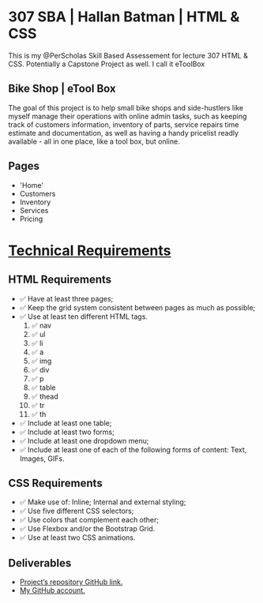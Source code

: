 # 307 SBA | Hallan Batman | HTML & CSS
This is my @PerScholas Skill Based Assessement for lecture 307 HTML & CSS. Potentially a Capstone Project as well. I call it eToolBox

## Bike Shop | eTool Box
The goal of this project is to help small bike shops and side-hustlers like myself manage their operations with online admin tasks, such as keeping track of customers information, inventory of parts, service repairs time estimate and documentation, as well as having a handy pricelist readly available - all in one place, like a tool box, but online.

## Pages
- 'Home'
- Customers
- Inventory
- Services
- Pricing

# <a href="https://perscholas.instructure.com/courses/2831/assignments/546081?wrap=1">Technical Requirements</a> 

## HTML Requirements
- ✅ Have at least three pages;
- ✅ Keep the grid system consistent between pages as much as possible;
- ✅ Use at least ten different HTML tags.
    1. ✅ nav
    2. ✅ ul
    3. ✅ li
    4. ✅ a
    5. ✅ img
    6. ✅ div
    7. ✅ p
    8. ✅ table
    9. ✅ thead
    10. ✅ tr
    11. ✅ th
- ✅ Include at least one table;
- ✅ Include at least two forms;
- ✅ Include at least one dropdown menu;
- ✅ Include at least one of each of the following forms of content: Text, Images, GIFs.

## CSS Requirements
- ✅ Make use of: Inline; Internal and external styling;
- ✅ Use five different CSS selectors;
- ✅ Use colors that complement each other;
- ✅ Use Flexbox and/or the Bootstrap Grid.
- ✅ Use at least two CSS animations.

## Deliverables
- <a href="https://github.com/hallanbatman/Capstone">Project’s repository GitHub link.</a> 
- <a href="https://github.com/hallanbatman">My GitHub account.</a>
